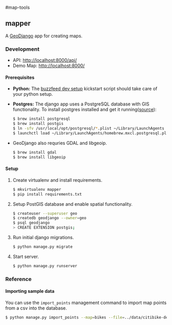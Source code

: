 #map-tools


## mapper

A [GeoDjango][1] app for creating maps.

### Development

- API: [http://localhost:8000/api/](http://localhost:8000/api/)
- Demo Map: [http://localhost:8000/](http://localhost:8000/)

#### Prerequisites

- __Python:__ The [buzzfeed dev setup][2] kickstart script should take care of your python setup.

- __Postgres:__ The django app uses a PostgreSQL database with GIS functionality. To install postgres installed and get it running([source][3]):

	``` bash
	$ brew install postgresql
	$ brew install postgis
	$ ln -sfv /usr/local/opt/postgresql/*.plist ~/Library/LaunchAgents
	$ launchctl load ~/Library/LaunchAgents/homebrew.mxcl.postgresql.plist
	```
- GeoDjango also requries GDAL and libgeoip.

	``` bash
	$ brew install gdal
	$ brew install libgeoip
	```

#### Setup

1. Create virtualenv and install requirements.

	``` bash
	$ mkvirtualenv mapper
	$ pip install requirements.txt
	```

2. Setup PostGIS database and enable spatial functionality.

	``` bash
	$ createuser --superuser geo
	$ createdb geodjango --owner=geo
	$ psql geodjango
	> CREATE EXTENSION postgis;
	```

4. Run initial django migrations.

	``` bash
	$ python manage.py migrate
	```
5. Start server.

	``` bash
	$ python manage.py runserver
	```


### Reference

#### Importing sample data

You can use the `import_points` management command to import map points from a csv into the database.

```bash
$ python manage.py import_points --map=bikes --file=../data/citibike-demo.csv
```


[1]: https://docs.djangoproject.com/en/dev/ref/contrib/gis/ "GeoDjango"
[2]: https://github.com/buzzfeed/buzzfeed_setup "BuzzFeed development setup"
[3]: https://www.codefellows.org/blog/three-battle-tested-ways-to-install-postgresql#macosx "How to install postgresql"
